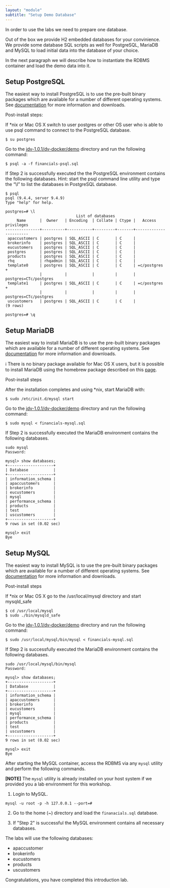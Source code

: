```yaml
---
layout: "module"
subtitle: "Setup Demo Database"
---
```


In order to use the labs we need to prepare one database.

Out of the box we provide H2 embedded databases for your convinience. We provide some database SQL scripts as well for PostgreSQL, MariaDB and MySQL to load initial data into the database of your choice.

In the next paragraph we will describe how to instantiate the RDBMS container and load the demo data into it.

## Setup PostgreSQL

The easiest way to install PostgreSQL is to use the pre-built binary packages which are available for a number of different operating systems. See [documentation](http://bit.ly/2cD7Pen) for more information and downloads.

Post-install steps:

If *nix or Mac OS X switch to user postgres or other OS user who is able to use psql command to connect to the PostgreSQL database.

```
$ su postgres
```

Go to the [jdv-1.0.1/dv-docker/demo](http://bit.ly/2d88sxE) directory and run the following command:

```
$ psql -a -f financials-psql.sql
```

If Step 2 is successfully executed the the PostgreSQL environment contains the following databases. Hint: start the psql command line utility and type the “\l” to list the databases in PostgreSQL database.

```
$ psql
psql (9.4.4, server 9.4.9)
Type "help" for help.

postgres=# \l
                               List of databases
     Name      |  Owner   | Encoding  | Collate | Ctype |   Access privileges
---------------+----------+-----------+---------+-------+-----------------------
 apaccustomers | postgres | SQL_ASCII | C       | C     |
 brokerinfo    | postgres | SQL_ASCII | C       | C     |
 eucustomers   | postgres | SQL_ASCII | C       | C     |
 postgres      | postgres | SQL_ASCII | C       | C     |
 products      | postgres | SQL_ASCII | C       | C     |
 rhq           | rhqadmin | SQL_ASCII | C       | C     |
 template0     | postgres | SQL_ASCII | C       | C     | =c/postgres          +
               |          |           |         |       | postgres=CTc/postgres
 template1     | postgres | SQL_ASCII | C       | C     | =c/postgres          +
               |          |           |         |       | postgres=CTc/postgres
 uscustomers   | postgres | SQL_ASCII | C       | C     |
(9 rows)

postgres=# \q
```

## Setup MariaDB

The easiest way to install MariaDB is to use the pre-built binary packages which are available for a number of different operating systems. See [documentation](http://bit.ly/2d5TJjG) for more information and downloads.

:information_source: There is no binary package available for Mac OS X users, but it is possible to install MariaDB using the homebrew package described on this [page](http://bit.ly/2dswq6M).

Post-install steps

After the installation completes and using *nix, start MariaDB with:

```
$ sudo /etc/init.d/mysql start
```

Go to the [jdv-1.0.1/dv-docker/demo](http://bit.ly/2d88sxE) directory and run the following command:

```
$ sudo mysql < financials-mysql.sql
```

If Step 2 is successfully executed the MariaDB environment contains the following databases.

```
sudo mysql
Password:

mysql> show databases;
+--------------------+
| Database           |
+--------------------+
| information_schema |
| apaccustomers      |
| brokerinfo         |
| eucustomers        |
| mysql              |
| performance_schema |
| products           |
| test               |
| uscustomers        |
+--------------------+
9 rows in set (0.02 sec)

mysql> exit
Bye
```

## Setup MySQL

The easiest way to install MySQL is to use the pre-built binary packages which are available for a number of different operating systems. See [documentation](http://bit.ly/2cCEoUL) for more information and downloads.

Post-install steps

If *nix or Mac OS X go to the /usr/local/mysql directory and start mysqld_safe

```
$ cd /usr/local/mysql
$ sudo ./bin/mysqld_safe
```

Go to the [jdv-1.0.1/dv-docker/demo](http://bit.ly/2d88sxE) directory and run the following command:

```
$ sudo /usr/local/mysql/bin/mysql < financials-mysql.sql
```

If Step 2 is successfully executed the MariaDB environment contains the following databases.

```
sudo /usr/local/mysql/bin/mysql
Password:

mysql> show databases;
+--------------------+
| Database           |
+--------------------+
| information_schema |
| apaccustomers      |
| brokerinfo         |
| eucustomers        |
| mysql              |
| performance_schema |
| products           |
| test               |
| uscustomers        |
+--------------------+
9 rows in set (0.02 sec)

mysql> exit
Bye
```

After starting the MySQL container, access the RDBMS via any `mysql` utility and perform the following commands.

**[NOTE]** The `mysql` utility is already installed on your host system if we provided you a lab environment for this workshop.

1. Login to MySQL.

```
mysql -u root -p -h 127.0.0.1 --port=#
```

2. Go to the home (~) directory and load the `finanacials.sql` database.

3. If "Step 2" is successful the MySQL environment contains all necessary databases.

The labs will use the following databases:

- apaccustomer
- brokerinfo
- eucustomers
- products
- uscustomers

Congratulations, you have completed this introduction lab.
